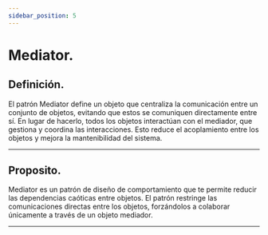 ```yaml
---
sidebar_position: 5
---
```


# Mediator.

## Definición.
El patrón Mediator define un objeto que centraliza la comunicación entre un conjunto de objetos, evitando que estos se comuniquen directamente entre sí. En lugar de hacerlo, todos los objetos interactúan con el mediador, que gestiona y coordina las interacciones. Esto reduce el acoplamiento entre los objetos y mejora la mantenibilidad del sistema.

----------
## Proposito.

Mediator es un patrón de diseño de comportamiento que te permite reducir las dependencias caóticas entre objetos. El patrón restringe las comunicaciones directas entre los objetos, forzándolos a colaborar únicamente a través de un objeto mediador.

--------

